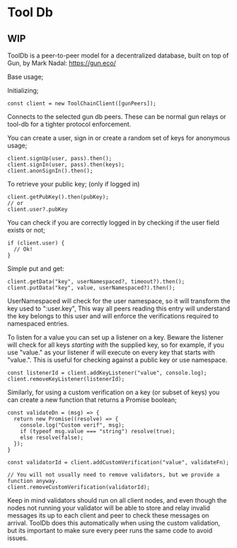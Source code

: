 # Tool Db

## WIP

ToolDb is a peer-to-peer model for a decentralized database, built on top of Gun, by Mark Nadal: https://gun.eco/

Base usage;

Initializing;
```
const client = new ToolChainClient([gunPeers]);
```
Connects to the selected gun db peers. These can be normal gun relays or tool-db for a tighter protocol enforcement.

You can create a user, sign in or create a random set of keys for anonymous usage;
```
client.signUp(user, pass).then();
client.signIn(user, pass).then(keys);
client.anonSignIn().then();
```

To retrieve your public key; (only if logged in)
```
client.getPubKey().then(pubKey);
// or
client.user?.pubKey
```

You can check if you are correctly logged in by checking if the user field exists or not;
```
if (client.user) {
  // Ok!
}
```


Simple put and get:
```
client.getData("key", userNamespaced?, timeout?).then();
client.putData("key", value, userNamespaced?).then();
```
UserNamespaced will check for the user namespace, so it will transform the key used to ":user.key", This way all peers reading this entry will understand the key belongs to this user and will enforce the verifications required to namespaced entries.

To listen for a value you can set up a listener on a key. Beware the listener will check for all keys *starting with* the supplied key, so for example, if you use "value." as your listener if will execute on every key that starts with "value.". This is useful for checking against a public key or use namespace.
```
const listenerId = client.addKeyListener("value", console.log);
client.removeKeyListener(listenerId);
```

Similarly, for using a custom verification on a key (or subset of keys) you can create a new function that returns a Promise boolean;
```
const validateDn = (msg) => {
  return new Promise((resolve) => {
    console.log("Custom verif", msg);
    if (typeof msg.value === "string") resolve(true);
    else resolve(false);
  });
}

const validatorId = client.addCustomVerification("value", validateFn);

// You will not usually need to remove validators, but we provide a function anyway.
client.removeCustomVerification(validatorId);
```

Keep in mind validators should run on all client nodes, and even though the nodes not running your validator will be able to store and relay invalid messages its up to each client and peer to check these messages on arrival. ToolDb does this automatically when using the custom validation, but its important to make sure every peer runs the same code to avoid issues.
